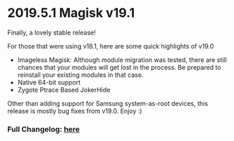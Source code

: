 # 2019.5.1 Magisk v19.1
Finally, a lovely stable release!

For those that were using v18.1, here are some quick highlights of v19.0

- Imageless Magisk: Although module migration was tested, there are still chances that your modules will get lost in the process. Be prepared to reinstall your existing modules in that case.
- Native 64-bit support
- Zygote Ptrace Based JokerHide

Other than adding support for Samsung system-as-root devices, this release is mostly bug fixes from v19.0. Enjoy :)

### Full Changelog: [here](https://topjohnwu.github.io/Magisk/changes.html)
